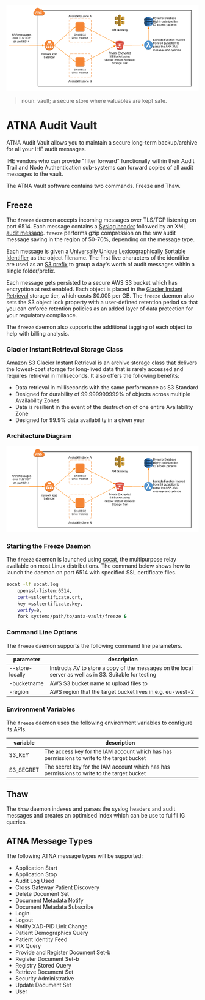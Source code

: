 ![Architecture](/img/architecture.png?raw=true)

> noun: vault; a secure store where valuables are kept safe.

# ATNA Audit Vault

ATNA Audit Vault allows you to maintain a secure long-term backup/archive for all your IHE audit messages.

IHE vendors who can provide "filter forward" functionally within their Audit Trail and Node Authentication sub-systems can forward copies of all audit messages to the vault.

The ATNA Vault software contains two commands. Freeze and Thaw.

## Freeze

The `freeze` daemon accepts incoming messages over TLS/TCP listening on port 6514. Each message contains a [Syslog header](https://datatracker.ietf.org/doc/html/rfc5424#section-6) followed by an XML [audit message](https://datatracker.ietf.org/doc/html/rfc3881#section-5). `freeze` performs gzip compression on the raw audit message saving in the region of 50-70%, depending on the message type.

Each message is given a [Universally Unique Lexicographically Sortable Identifier](https://github.com/ulid/spec) as the object filename. The first five characters of the identifier are used as an [S3 prefix](https://docs.aws.amazon.com/AmazonS3/latest/userguide/using-prefixes.html) to group a day's worth of audit messages within a single folder/prefix.

Each message gets persisted to a secure AWS S3 bucket which has encryption at rest enabled. Each object is placed in the [Glacier Instant Retrieval](https://aws.amazon.com/s3/storage-classes/?nc=sn&loc=3#Instant_Retrieval) storage tier, which costs $0.005 per GB. The `freeze` daemon also sets the S3 object lock property with a user-defined retention period so that you can enforce retention policies as an added layer of data protection for your regulatory compliance.

The `freeze` daemon also supports the additional tagging of each object to help with billing analysis. 

### Glacier Instant Retrieval Storage Class

Amazon S3 Glacier Instant Retrieval is an archive storage class that delivers the lowest-cost storage for long-lived data that is rarely accessed and requires retrieval in milliseconds. It also offers the following benefits:

* Data retrieval in milliseconds with the same performance as S3 Standard
* Designed for durability of 99.999999999% of objects across multiple Availability Zones
* Data is resilient in the event of the destruction of one entire Availability Zone
* Designed for 99.9% data availability in a given year

### Architecture Diagram

![Architecture](/img/architecture.png?raw=true)

### Starting the Freeze Daemon

The `freeze` daemon is launched using [socat](http://www.dest-unreach.org/socat/), the multipurpose relay available on most Linux distributions. The command below shows how to launch the daemon on port 6514 with specified SSL certificate files.

``` bash
socat -lf socat.log
    openssl-listen:6514,
    cert=sslcertificate.crt,
    key =sslcertificate.key,
    verify=0,
    fork system:/path/to/anta-vault/freeze &
```

### Command Line Options

The `freeze` daemon supports the following command line parameters.

| parameter       | description                                                                                             |
| --------------- | ------------------------------------------------------------------------------------------------------- |
| --store-locally | Instructs AV to store a copy of the messages on the local server as well as in S3. Suitable for testing |
| -bucketname     | AWS S3 bucket name to upload files to                                                                   |
| -region         | AWS region that the target bucket lives in e.g. eu-west-2                                               |


### Environment Variables

The `freeze` daemon uses the following environment variables to configure its APIs.

| variable  | description                                                                                |
| ----------| ------------------------------------------------------------------------------------------ |
| S3_KEY    | The access key for the IAM account which has has permissions to write to the target bucket |
| S3_SECRET | The secret key for the IAM account which has has permissions to write to the target bucket |


## Thaw

The `thaw` daemon indexes and parses the syslog headers and audit messages and creates an optimised index which can be use to fullfil IG queries.

## ATNA Message Types

The following ATNA message types will be supported:

* Application Start
* Application Stop
* Audit Log Used
* Cross Gateway Patient Discovery
* Delete Document Set
* Document Metadata Notify
* Document Metadata Subscribe
* Login
* Logout
* Notify XAD-PID Link Change
* Patient Demographics Query
* Patient Identity Feed
* PIX Query
* Provide and Register Document Set-b
* Register Document Set-b
* Registry Stored Query
* Retrieve Document Set
* Security Administrative
* Update Document Set
* User
